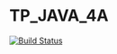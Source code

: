 # TP_JAVA_4A

[![Build Status](https://travis-ci.com/pierrehanne/TP_JAVA_4A.svg?branch=develop)](https://travis-ci.com/pierrehanne/TP_JAVA_4A)
